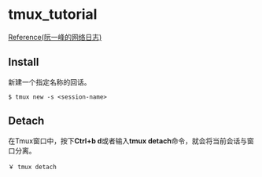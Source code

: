 # tmux_tutorial
[Reference(阮一峰的网络日志)](http://www.ruanyifeng.com/blog/2019/10/tmux.html)
## Install

新建一个指定名称的回话。
```
$ tmux new -s <session-name>
```

## Detach

在Tmux窗口中，按下**Ctrl+b d**或者输入**tmux detach**命令，就会将当前会话与窗口分离。
```
￥ tmux detach
```
